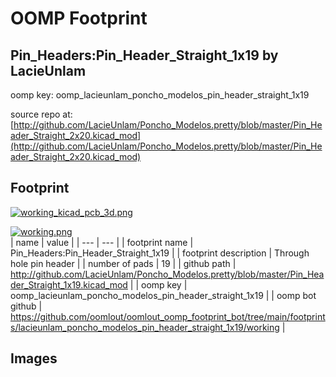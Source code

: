 # OOMP Footprint  
## Pin_Headers:Pin_Header_Straight_1x19  by LacieUnlam  
  
oomp key: oomp_lacieunlam_poncho_modelos_pin_header_straight_1x19  
  
source repo at: [http://github.com/LacieUnlam/Poncho_Modelos.pretty/blob/master/Pin_Header_Straight_2x20.kicad_mod](http://github.com/LacieUnlam/Poncho_Modelos.pretty/blob/master/Pin_Header_Straight_2x20.kicad_mod)  
## Footprint  
  
[![working_kicad_pcb_3d.png](working_kicad_pcb_3d_600.png)](working_kicad_pcb_3d.png)  
  
[![working.png](working_600.png)](working.png)  
| name | value | 
| --- | --- | 
| footprint name | Pin_Headers:Pin_Header_Straight_1x19 | 
| footprint description | Through hole pin header | 
| number of pads | 19 | 
| github path | http://github.com/LacieUnlam/Poncho_Modelos.pretty/blob/master/Pin_Header_Straight_1x19.kicad_mod | 
| oomp key | oomp_lacieunlam_poncho_modelos_pin_header_straight_1x19 | 
| oomp bot github | https://github.com/oomlout/oomlout_oomp_footprint_bot/tree/main/footprints/lacieunlam_poncho_modelos_pin_header_straight_1x19/working | 
## Images  

